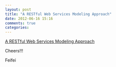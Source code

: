 ```yaml
---
layout: post
title: "A RESTful Web Services Modeling Approach"
date: 2012-06-16 15:16
comments: true
categories: 
---
```

[A RESTful Web Services Modeling Approach](http://feifeihang.blog.com/files/2012/06/report1.pdf)

Cheers!!!

Feifei
